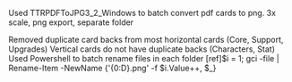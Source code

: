 Used TTRPDFToJPG3_2_Windows to batch convert pdf cards to png.
3x scale, png export, separate folder

Removed duplicate card backs from most horizontal cards (Core, Support, Upgrades)
Vertical cards do not have duplicate backs (Characters, Stat)
Used Powershell to batch rename files in each folder [ref]$i = 1; gci -file | Rename-Item -NewName {'{0:D}.png' -f $i.Value++, $_}
